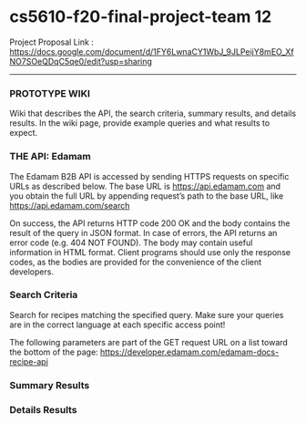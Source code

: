 # cs5610-f20-final-project-team 12

Project Proposal Link : https://docs.google.com/document/d/1FY6LwnaCY1WbJ_9JLPeijY8mEO_XfNO7SOeQDqC5qe0/edit?usp=sharing

__________________________________________________________________________

### PROTOTYPE WIKI

Wiki that describes the API, the search criteria, summary results, and details results. In the wiki page, provide example queries and what results to expect. 

### THE API: Edamam

The Edamam B2B API is accessed by sending HTTPS requests on specific URLs as described below. The base URL is https://api.edamam.com and you obtain the full URL by appending request’s path to the base URL, like https://api.edamam.com/search

On success, the API returns HTTP code 200 OK and the body contains the result of the query in JSON format. In case of errors, the API returns an error code (e.g. 404 NOT FOUND). The body may contain useful information in HTML format. Client programs should use only the response codes, as the bodies are provided for the convenience of the client developers.

### Search Criteria

Search for recipes matching the specified query. Make sure your queries are in the correct language at each specific access point!

The following parameters are part of the GET request URL on a list toward the bottom of the page: https://developer.edamam.com/edamam-docs-recipe-api

### Summary Results


### Details Results